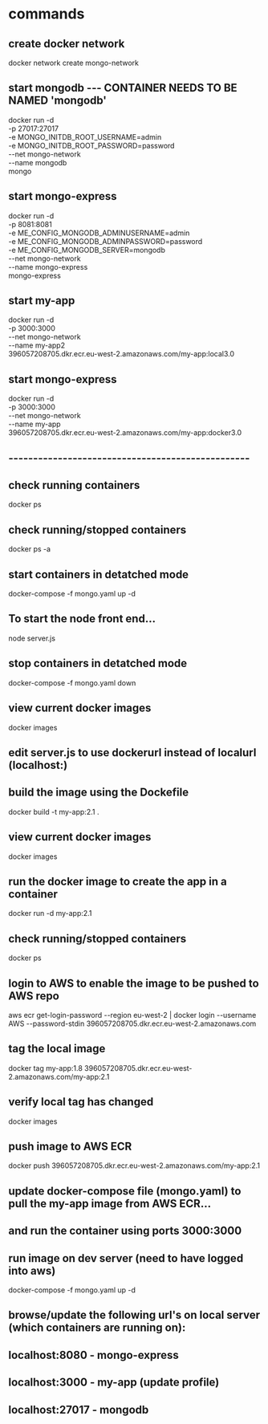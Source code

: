 # commands

## create docker network
docker network create mongo-network

## start mongodb --- CONTAINER NEEDS TO BE NAMED 'mongodb'
docker run -d \
-p 27017:27017 \
-e MONGO_INITDB_ROOT_USERNAME=admin \
-e MONGO_INITDB_ROOT_PASSWORD=password \
--net mongo-network \
--name mongodb \
mongo

## start mongo-express
docker run -d \
-p 8081:8081 \
-e ME_CONFIG_MONGODB_ADMINUSERNAME=admin \
-e ME_CONFIG_MONGODB_ADMINPASSWORD=password \
-e ME_CONFIG_MONGODB_SERVER=mongodb \
--net mongo-network \
--name mongo-express \
mongo-express


## start my-app
docker run -d \
-p 3000:3000 \
--net mongo-network \
--name my-app2 \
396057208705.dkr.ecr.eu-west-2.amazonaws.com/my-app:local3.0



## start mongo-express
docker run -d \
-p 3000:3000 \
--net mongo-network \
--name my-app \
396057208705.dkr.ecr.eu-west-2.amazonaws.com/my-app:docker3.0


## -------------------------------------------------

## check running containers
docker ps    

## check running/stopped containers
docker ps -a 

## start containers in detatched mode
docker-compose -f mongo.yaml up -d    

## To start the node front end...
node server.js

## stop containers in detatched mode
docker-compose -f mongo.yaml down

## view current docker images
docker images

## edit server.js to use dockerurl instead of localurl (localhost:)

## build the image using the Dockefile
docker build -t my-app:2.1 .

## view current docker images
docker images

## run the docker image to create the app in a container
docker run -d my-app:2.1

## check running/stopped containers
docker ps

## login to AWS to enable the image to be pushed to AWS repo
aws ecr get-login-password --region eu-west-2 | docker login --username AWS --password-stdin 396057208705.dkr.ecr.eu-west-2.amazonaws.com

## tag the local image 
docker tag my-app:1.8 396057208705.dkr.ecr.eu-west-2.amazonaws.com/my-app:2.1

## verify local tag has changed
docker images

## push image to AWS ECR
docker push 396057208705.dkr.ecr.eu-west-2.amazonaws.com/my-app:2.1

## update docker-compose file (mongo.yaml) to pull the my-app image from AWS ECR...
## and run the container using ports 3000:3000

## run image on dev server (need to have logged into aws)
docker-compose -f mongo.yaml up -d 

## browse/update the following url's on local server (which containers are running on):
## localhost:8080 - mongo-express
## localhost:3000 - my-app (update profile)
## localhost:27017 - mongodb

